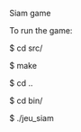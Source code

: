 Siam game

To run the game:

<p>$ cd src/</p>
<p>$ make</p>
<p>$ cd ..</p>
<p>$ cd bin/</p>
<p>$ ./jeu_siam</p>
